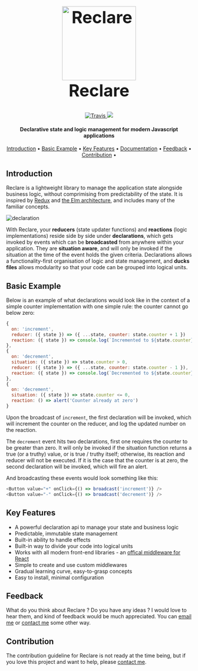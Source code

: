 <h1 align="center" style="font-size: 45px; font-weight: bolder;">
  <a
    href="https://github.com/reclarejs/reclare"><img src="https://user-images.githubusercontent.com/2817993/40689568-07d04312-63a3-11e8-8795-5d83f162c9bd.png" alt="Reclare" width="200">
  </a>
  <div>
    Reclare
  </div>
</h1>

<p align="center">
  <a href="https://travis-ci.org/reclarejs/reclare">
    <img src="https://travis-ci.org/reclarejs/reclare.svg?branch=master"
         alt="Travis">
  </a>
  <a href="https://coveralls.io/github/reclarejs/reclare?branch=master">
    <img src="https://coveralls.io/repos/github/reclarejs/reclare/badge.svg?branch=master">
  </a>
</p>

<h4 align="center">Declarative state and logic management for modern Javascript applications</h4>

<p align="center">
  <a href="#introduction">Introduction</a> •
  <a href="#basic-example">Basic Example</a> •
  <a href="#key-features">Key Features</a> •
  <a href="https://docs.reclare.io">Documentation</a> •
  <a href="#contribution">Feedback</a> •
  <a href="#contribution">Contribution</a> •
</p>


## Introduction

Reclare is a lightweight library to manage the application state alongside business logic, without comprimising from predictability of the state. It is inspired by [Redux](https://redux.js.org/) and [the Elm architecture](https://guide.elm-lang.org/architecture/), and includes many of the familiar concepts.

![declaration](https://user-images.githubusercontent.com/2817993/41202804-f811c83c-6cd6-11e8-8e40-07fdda252c0a.png)

With Reclare, your **reducers** (state updater functions) and **reactions** (logic implementations) reside side by side under **declarations**, which gets invoked by events which can be **broadcasted** from anywhere within your application. They are **situation aware**, and will only be invoked if the situation at the time of the event holds the given criteria. Declarations allows a functionality-first organisation of logic and state management, and **ducks files** allows modularity so that your code can be grouped into logical units.


## Basic Example

Below is an example of what declarations would look like in the context of a simple counter implementation with one simple rule: the counter cannot go below zero: 

```javascript
{
  on: 'increment',
  reducer: ({ state }) => ({ ...state, counter: state.counter + 1 })
  reaction: ({ state }) => console.log(`Incremented to ${state.counter}`)
},
{
  on: 'decrement',
  situation: ({ state }) => state.counter > 0,
  reducer: ({ state }) => ({ ...state, counter: state.counter - 1 }),
  reaction: ({ state }) => console.log(`Decremented to ${state.counter}`)
},
{
  on: 'decrement',
  situation: ({ state }) => state.counter <= 0,
  reaction: () => alert('Counter already at zero')
}

```

Upon the broadcast of `increment`, the first declaration will be invoked, which will increment the counter on the reducer, and log the updated number on the reaction.

The `decrement` event hits two declarations, first one requires the counter to be greater than zero. It will only be invoked if the situation function returns a true (or a truthy) value, or is true / truthy itself; otherwise, its reaction and reducer will not be executed. If it is the case that the counter is at zero, the second declaration will be invoked, which will fire an alert.

And broadcasting these events would look something like this:

```javascript
<Button value="+" onClick={() => broadcast('increment')} />
<Button value="-" onClick={() => broadcast('decrement')} />
```


## Key Features

* A powerful declaration api to manage your state and business logic
* Predictable, immutable state management
* Built-in ability to handle effects
* Built-in way to divide your code into logical units
* Works with all modern front-end libraries - an [offical middleware for React](https://github.com/reclarejs/react-reclare)
* Simple to create and use custom middlewares
* Gradual learning curve, easy-to-grasp concepts
* Easy to install, minimal configuration


## Feedback

What do you think about Reclare ? Do you have any ideas ? I would love to hear them, and kind of feedback would be much appreciated. You can [email me](mailto:o.gelal77@gmail.com) or [contact me](https://oguzgelal.com) some other way.


## Contribution

The contribution guideline for Reclare is not ready at the time being, but if you love this project and want to help, please [contact me](mailto:o.gelal77@gmail.com).